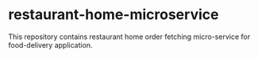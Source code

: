 # restaurant-home-microservice
This repository contains restaurant home order fetching micro-service for food-delivery application. 
